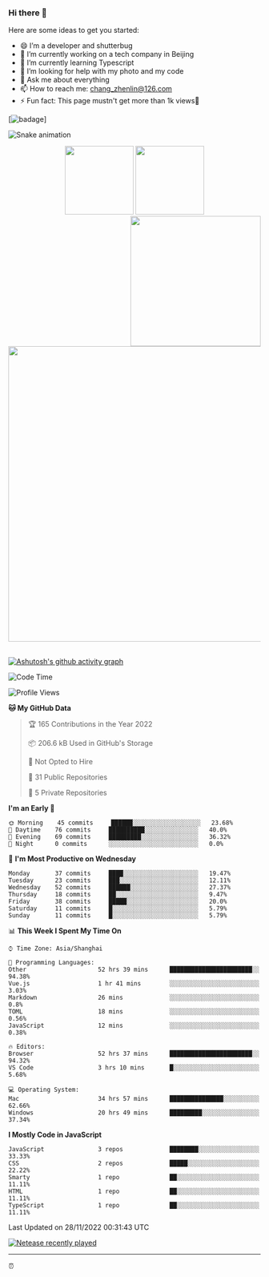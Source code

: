 
### Hi there 👋


Here are some ideas to get you started:

- 😄 I’m a developer and shutterbug
- 🔭 I’m currently working on a tech company in Beijing
- 🌱 I’m currently learning Typescript
- 🤔 I’m looking for help with my photo and my code
- 💬 Ask me about everything
- 📫 How to reach me: chang_zhenlin@126.com
- ⚡ Fun fact: This page mustn't get more than 1k views🤣

[![badage](https://badgen.net/badge/color/green/green)]

![Snake animation](https://github.com/changzhenlin/changzhenlin/blob/output/github-contribution-grid-snake.svg)

<!-- GitHub数据统计 -->
<div align="center">
  <img height="137px" src="https://github-readme-stats.vercel.app/api?username=changzhenlin&hide_title=true&hide_border=true&show_icons=trueline_height=21&text_color=000&icon_color=000&theme=graywhite" />
  <img height="137px" src="https://github-readme-stats.vercel.app/api/top-langs/?username=changzhenlin&hide_title=true&hide_border=true&layout=compact&langs_count=6&text_color=000&icon_color=fff&theme=graywhite" />
</div>

<!-- 连续提交代码天数记录 -->
<div align="center">
  <img style="float:right" width="260" src="https://media.giphy.com/media/G90BPjJbzidJIbVs54/giphy.gif" />
  <img width="590" src="https://github-readme-streak-stats.herokuapp.com/?user=changzhenlin&hide_border=true" />
</div>
<br>

[![Ashutosh's github activity graph](https://activity-graph.herokuapp.com/graph?username=changzhenlin&theme=dracula)](https://github.com/ashutosh00710/github-readme-activity-graph)


<!--START_SECTION:waka-->
![Code Time](http://img.shields.io/badge/Code%20Time-2%2C235%20hrs%2046%20mins-blue)

![Profile Views](http://img.shields.io/badge/Profile%20Views-713-blue)

**🐱 My GitHub Data** 

> 🏆 165 Contributions in the Year 2022
 > 
> 📦 206.6 kB Used in GitHub's Storage 
 > 
> 🚫 Not Opted to Hire
 > 
> 📜 31 Public Repositories 
 > 
> 🔑 5 Private Repositories  
 > 
**I'm an Early 🐤** 

```text
🌞 Morning    45 commits     ██████░░░░░░░░░░░░░░░░░░░   23.68% 
🌆 Daytime    76 commits     ██████████░░░░░░░░░░░░░░░   40.0% 
🌃 Evening    69 commits     █████████░░░░░░░░░░░░░░░░   36.32% 
🌙 Night      0 commits      ░░░░░░░░░░░░░░░░░░░░░░░░░   0.0%

```
📅 **I'm Most Productive on Wednesday** 

```text
Monday       37 commits     ████░░░░░░░░░░░░░░░░░░░░░   19.47% 
Tuesday      23 commits     ███░░░░░░░░░░░░░░░░░░░░░░   12.11% 
Wednesday    52 commits     ██████░░░░░░░░░░░░░░░░░░░   27.37% 
Thursday     18 commits     ██░░░░░░░░░░░░░░░░░░░░░░░   9.47% 
Friday       38 commits     █████░░░░░░░░░░░░░░░░░░░░   20.0% 
Saturday     11 commits     █░░░░░░░░░░░░░░░░░░░░░░░░   5.79% 
Sunday       11 commits     █░░░░░░░░░░░░░░░░░░░░░░░░   5.79%

```


📊 **This Week I Spent My Time On** 

```text
⌚︎ Time Zone: Asia/Shanghai

💬 Programming Languages: 
Other                    52 hrs 39 mins      ███████████████████████░░   94.38% 
Vue.js                   1 hr 41 mins        ░░░░░░░░░░░░░░░░░░░░░░░░░   3.03% 
Markdown                 26 mins             ░░░░░░░░░░░░░░░░░░░░░░░░░   0.8% 
TOML                     18 mins             ░░░░░░░░░░░░░░░░░░░░░░░░░   0.56% 
JavaScript               12 mins             ░░░░░░░░░░░░░░░░░░░░░░░░░   0.38%

🔥 Editors: 
Browser                  52 hrs 37 mins      ███████████████████████░░   94.32% 
VS Code                  3 hrs 10 mins       █░░░░░░░░░░░░░░░░░░░░░░░░   5.68%

💻 Operating System: 
Mac                      34 hrs 57 mins      ███████████████░░░░░░░░░░   62.66% 
Windows                  20 hrs 49 mins      █████████░░░░░░░░░░░░░░░░   37.34%

```

**I Mostly Code in JavaScript** 

```text
JavaScript               3 repos             ████████░░░░░░░░░░░░░░░░░   33.33% 
CSS                      2 repos             █████░░░░░░░░░░░░░░░░░░░░   22.22% 
Smarty                   1 repo              ██░░░░░░░░░░░░░░░░░░░░░░░   11.11% 
HTML                     1 repo              ██░░░░░░░░░░░░░░░░░░░░░░░   11.11% 
TypeScript               1 repo              ██░░░░░░░░░░░░░░░░░░░░░░░   11.11%

```



 Last Updated on 28/11/2022 00:31:43 UTC
<!--END_SECTION:waka-->

[![Netease recently played](https://netease-recent-profile.vercel.app/?id=437226058&type=1&width=850&show_percent=1&title=最近播放前三名&number=3)](https://netease-recent-profile.vercel.app/?id=437226058&type=1&width=850&show_percent=1&title=最近播放前三名&number=3)

---

⏰

